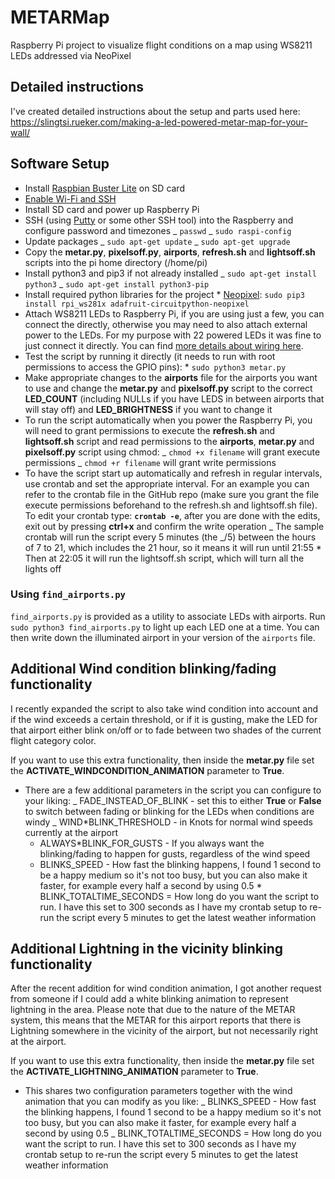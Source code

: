# METARMap

Raspberry Pi project to visualize flight conditions on a map using WS8211 LEDs addressed via NeoPixel

## Detailed instructions

I've created detailed instructions about the setup and parts used here: https://slingtsi.rueker.com/making-a-led-powered-metar-map-for-your-wall/

## Software Setup

- Install [Raspbian Buster Lite](https://www.raspberrypi.org/downloads/raspbian/) on SD card
- [Enable Wi-Fi and SSH](https://medium.com/@danidudas/install-raspbian-jessie-lite-and-setup-wi-fi-without-access-to-command-line-or-using-the-network-97f065af722e)
- Install SD card and power up Raspberry Pi
- SSH (using [Putty](https://www.putty.org) or some other SSH tool) into the Raspberry and configure password and timezones
  _ `passwd`
  _ `sudo raspi-config`
- Update packages
  _ `sudo apt-get update`
  _ `sudo apt-get upgrade`
- Copy the **metar.py**, **pixelsoff.py**, **airports**, **refresh.sh** and **lightsoff.sh** scripts into the pi home directory (/home/pi)
- Install python3 and pip3 if not already installed
  _ `sudo apt-get install python3`
  _ `sudo apt-get install python3-pip`
- Install required python libraries for the project \* [Neopixel](https://learn.adafruit.com/neopixels-on-raspberry-pi/python-usage): `sudo pip3 install rpi_ws281x adafruit-circuitpython-neopixel`
- Attach WS8211 LEDs to Raspberry Pi, if you are using just a few, you can connect the directly, otherwise you may need to also attach external power to the LEDs. For my purpose with 22 powered LEDs it was fine to just connect it directly. You can find [more details about wiring here](https://learn.adafruit.com/neopixels-on-raspberry-pi/raspberry-pi-wiring).
- Test the script by running it directly (it needs to run with root permissions to access the GPIO pins): \* `sudo python3 metar.py`
- Make appropriate changes to the **airports** file for the airports you want to use and change the **metar.py** and **pixelsoff.py** script to the correct **LED_COUNT** (including NULLs if you have LEDS in between airports that will stay off) and **LED_BRIGHTNESS** if you want to change it
- To run the script automatically when you power the Raspberry Pi, you will need to grant permissions to execute the **refresh.sh** and **lightsoff.sh** script and read permissions to the **airports**, **metar.py** and **pixelsoff.py** script using chmod:
  _ `chmod +x filename` will grant execute permissions
  _ `chmod +r filename` will grant write permissions
- To have the script start up automatically and refresh in regular intervals, use crontab and set the appropriate interval. For an example you can refer to the crontab file in the GitHub repo (make sure you grant the file execute permissions beforehand to the refresh.sh and lightsoff.sh file). To edit your crontab type: **`crontab -e`**, after you are done with the edits, exit out by pressing **ctrl+x** and confirm the write operation
  _ The sample crontab will run the script every 5 minutes (the _/5) between the hours of 7 to 21, which includes the 21 hour, so it means it will run until 21:55 \* Then at 22:05 it will run the lightsoff.sh script, which will turn all the lights off

### Using `find_airports.py`

`find_airports.py` is provided as a utility to associate LEDs with airports. Run `sudo python3 find_airports.py` to light up each LED one at a time. You can then write down the illuminated airport in your version of the `airports` file.

## Additional Wind condition blinking/fading functionality

I recently expanded the script to also take wind condition into account and if the wind exceeds a certain threshold, or if it is gusting, make the LED for that airport either blink on/off or to fade between two shades of the current flight category color.

If you want to use this extra functionality, then inside the **metar.py** file set the **ACTIVATE_WINDCONDITION_ANIMATION** parameter to **True**.

- There are a few additional parameters in the script you can configure to your liking:
  _ FADE_INSTEAD_OF_BLINK - set this to either **True** or **False** to switch between fading or blinking for the LEDs when conditions are windy
  _ WIND*BLINK_THRESHOLD - in Knots for normal wind speeds currently at the airport
  * ALWAYS*BLINK_FOR_GUSTS - If you always want the blinking/fading to happen for gusts, regardless of the wind speed
  * BLINKS_SPEED - How fast the blinking happens, I found 1 second to be a happy medium so it's not too busy, but you can also make it faster, for example every half a second by using 0.5 \* BLINK_TOTALTIME_SECONDS = How long do you want the script to run. I have this set to 300 seconds as I have my crontab setup to re-run the script every 5 minutes to get the latest weather information

## Additional Lightning in the vicinity blinking functionality

After the recent addition for wind condition animation, I got another request from someone if I could add a white blinking animation to represent lightning in the area.
Please note that due to the nature of the METAR system, this means that the METAR for this airport reports that there is Lightning somewhere in the vicinity of the airport, but not necessarily right at the airport.

If you want to use this extra functionality, then inside the **metar.py** file set the **ACTIVATE_LIGHTNING_ANIMATION** parameter to **True**.

- This shares two configuration parameters together with the wind animation that you can modify as you like:
  _ BLINKS_SPEED - How fast the blinking happens, I found 1 second to be a happy medium so it's not too busy, but you can also make it faster, for example every half a second by using 0.5
  _ BLINK_TOTALTIME_SECONDS = How long do you want the script to run. I have this set to 300 seconds as I have my crontab setup to re-run the script every 5 minutes to get the latest weather information
